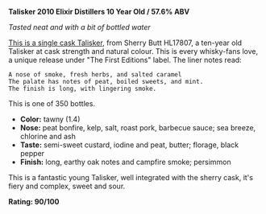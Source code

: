 **Talisker 2010 Elixir Distillers 10 Year Old / 57.6% ABV**

*Tasted neat and with a bit of bottled water*

[This is a single cask Talisker](https://www.whiskybase.com/whiskies/whisky/183939/talisker-2010-ed), from Sherry Butt HL17807, a ten-year old Talisker at cask strength and natural colour.  This is every whisky-fans love, a unique release under "The First Editions" label.  The liner notes read:

    A nose of smoke, fresh herbs, and salted caramel
    The palate has notes of peat, boiled sweets, and mint.
    The finish is long, with lingering smoke.

This is one of 350 bottles.

* **Color:** tawny (1.4)
* **Nose:** peat bonfire, kelp, salt, roast pork, barbecue sauce; sea breeze, chlorine and ash
* **Taste:** semi-sweet custard, iodine and peat, butter; florage, black pepper
* **Finish:** long, earthy oak notes and campfire smoke; persimmon

This is a fantastic young Talisker, well integrated with the sherry cask, it's fiery and complex, sweet and sour.

**Rating: 90/100**